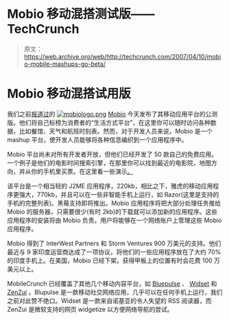 # Mobio 移动混搭测试版——TechCrunch

> 原文：<https://web.archive.org/web/http://techcrunch.com/2007/04/10/mobio-mobile-mashups-go-beta/>

# Mobio 移动混搭试用版

我们之前[报道过](https://web.archive.org/web/20210119032034/http://mobilecrunch.com/2006/11/06/mobio-brings-web-20-theory-to-handsets-for-movie-lovers/)的 [![mobiologo.png](img/2132e6d91313c18decce167784265d5a.png)](https://web.archive.org/web/20210119032034/http://getmobio.com/) [Mobio](https://web.archive.org/web/20210119032034/http://getmobio.com/) 今天发布了其移动应用平台的公测版。他们将自己标榜为消费者的“生活方式平台”，在这里你可以随时访问各种数据，比如餐馆、天气和航班时刻表。然而，对于开发人员来说，Mobio 是一个 mashup 平台，使开发人员能够将各种信息编织到一个应用程序中。

Mobio 平台尚未对所有开发者开放，但他们已经开发了 50 款自己的免费应用。一个例子是他们的电影时间搜索引擎，在那里你可以找到最近的电影院，地图方向，并从你的手机里买票。在这里看一些演示[。](https://web.archive.org/web/20210119032034/http://www.getmobio.com/products/product-demos/)

该平台是一个相当轻的 J2ME 应用程序，220kb，相比之下，雅虎的移动应用程序更强大，770kb，并且可以在一些非智能手机上运行，如 Razor(这里是支持的手机的完整列表)。黑莓支持即将推出。Mobio 应用程序将把大部分处理任务推给 Mobio 的服务器，只需要很少(有时 2kb)的下载就可以添加新的应用程序。这些应用程序的安装将由 Mobio 负责。用户将能够在一个网络账户上管理这些 Mobio 应用程序。

Mobio 得到了 InterWest Partners 和 Storm Ventures 900 万美元的支持。他们最近与 9 家印度运营商达成了一项协议，将他们的一些应用程序放在了大约 70%的印度手机上。在美国，Mobio 已经下架。获得甲板上的位置有时会花费 100 万美元以上。

MobileCrunch 已经覆盖了其他几个移动内容平台，如 [Bluepulse](https://web.archive.org/web/20210119032034/http://mobilecrunch.com/2006/12/03/bluepulse-20-is-bigger-slicker-broader-and-deeper-and-maybe-the-ultimate-mobile-media-platform/) 、 [Widset](https://web.archive.org/web/20210119032034/http://mobilecrunch.com/2006/06/12/monday-morning-review-new-widset-app-from-nokia-what-tweens-want-in-mobile-mobiles-for-sight-impaired-more/) 和 [ZenZui](https://web.archive.org/web/20210119032034/http://mobilecrunch.com/2007/03/27/microsofts-zenzui-launches-mobile-widget-browser/) 。Blupulse 是一款移动社交网络应用，几乎可以在任何手机上运行，我们之前对此赞不绝口。Widset 是一款来自诺基亚的令人失望的 RSS 阅读器，而 ZenZui 是微软支持的网页 widgetize 以方便网络导航的尝试。